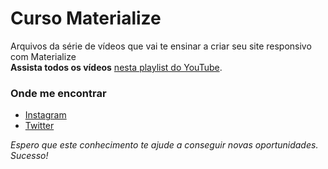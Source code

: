 # Curso Materialize
Arquivos da série de vídeos que vai te ensinar a criar seu site responsivo com Materialize\
**Assista todos os vídeos** [nesta playlist do YouTube](https://www.youtube.com/watch?v=k2QoQLaP7Lc&list=PLBbHLUbqqCrQCKMu6pXaxf8DigJ9iTOcQ "nesta playlist do YouTube").

### Onde me encontrar
- [Instagram](https://www.instagram.com/rvsanches/ "Instagram")
- [Twitter](https://twitter.com/ricardovsanches "Twitter")

*Espero que este conhecimento te ajude a conseguir novas oportunidades.\
Sucesso!*